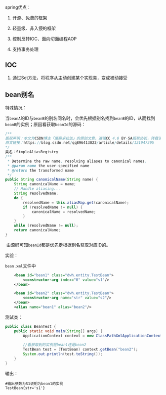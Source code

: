 spring优点：

1. 开源、免费的框架
2. 轻量级、非入侵的框架

3. 控制反转IOC、面向切面编程AOP
4. 支持事务处理

## IOC

1. 通过Set方法，将程序从主动创建某个实现类，变成被动接受

## bean别名

特殊情况：

​	当`beanA`的ID与`beanB`的别名同名时，会优先根据别名找到`beanB`的ID，从而找到`beanB`的实例；原因看获取`beanId`的源码：

```java
/**
版权声明：本文为CSDN博主「康桑米拉达」的原创文章，遵循CC 4.0 BY-SA版权协议，转载请附上原文出处链接及本声明。
原文链接：https://blog.csdn.net/qq896413023/article/details/121947395
*/
类名：SimpleAliasRegistry
/**
 * Determine the raw name, resolving aliases to canonical names.
 * @param name the user-specified name
 * @return the transformed name
 */
public String canonicalName(String name) {
	String canonicalName = name;
	// Handle aliasing...
	String resolvedName;
	do {
		resolvedName = this.aliasMap.get(canonicalName);
		if (resolvedName != null) {
			canonicalName = resolvedName;
		}
	}
	while (resolvedName != null);
	return canonicalName;
}
```

​	由源码可知`beanId`都是优先走根据别名获取对应ID的。

实验：

`bean.xml`文件中

```xml
	<bean id="bean1" class="dwh.entity.TestBean">
        <constructor-arg index="0" value="s1"/>
    </bean>

    <bean id="bean2" class="dwh.entity.TestBean">
        <constructor-arg name="str" value="s2"/>
    </bean>
	<alias name="bean1" alias="bean2"/>
```

测试类：

```java
public class BeanTest {
    public static void main(String[] args) {
        ApplicationContext context = new ClassPathXmlApplicationContext("bean.xml");
		
       	//看获取到的实例是bean1还是bean2
        TestBean test = (TestBean) context.getBean("bean2");
        System.out.println(test.toString());
    }
}
```

输出：

```
#输出参数为S1说明为bean1的实例
TestBean{str='s1'}
```

